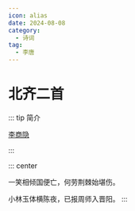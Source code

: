 ```yaml
---
icon: alias
date: 2024-08-08
category:
  - 诗词
tag:
  - 李唐
---
```


# 北齐二首

<!-- more -->

::: tip 简介

[李商隐](../../诗人/李商隐.md)

:::

::: center

一笑相倾国便亡，何劳荆棘始堪伤。

小林玉体横陈夜，已报周师入晋阳。
:::